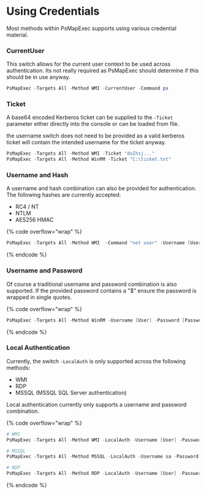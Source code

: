 # Using Credentials

Most methods within PsMapExec supports using various credential material.&#x20;

### CurrentUser

This switch allows for the current user context to be used across authentication. Its not really required as PsMapExec should determine if this should be in use anyway.

```powershell
PsMapExec -Targets All -Method WMI -CurrentUser -Command ps
```

### Ticket

A base64 encoded Kerberos ticket can be supplied to the `-Ticket` parameter either directly into the console or can be loaded from file.

the username switch does not need to be provided as a valid kerberos ticket will contain the intended username for the ticket anyway.

```powershell
PsMapExec -Targets All -Method WMI -Ticket "doIhsj..."
PsMapExec -Targets All -Method WinRM -Ticket "C:\ticket.txt"
```

### Username and Hash

A username and hash combination can also be provided for authentication. The following hashes are currently accepted:

* RC4 / NT
* NTLM
* AES256 HMAC&#x20;

{% code overflow="wrap" %}
```powershell
PsMapExec -Targets All -Method WMI  -Command "net user" -Username [User] -Hash [Hash]
```
{% endcode %}

### Username and Password

Of course a traditional username and password combination is also supported. If the provided password contains a "$" ensure the password is wrapped in single quotes.

{% code overflow="wrap" %}
```powershell
PsMapExec -Targets All -Method WinRM -Username [User] -Password [Password]
```
{% endcode %}

### Local Authentication

Currently, the switch `-LocalAuth` is only supported across the following methods:

* WMI
* RDP
* MSSQL (MSSQL SQL Server authentication)

Local authentication currently only supports a username and password combination.

{% code overflow="wrap" %}
```powershell
# WMI
PsMapExec -Targets All -Method WMI -LocalAuth -Username [User] -Password [Password]

# MSSQL
PsMapExec -Targets All -Method MSSQL -LocalAuth -Username sa -Password sa

# RDP
PsMapExec -Targets All -Method RDP -LocalAuth -Username [User] -Password [Password]
```
{% endcode %}
